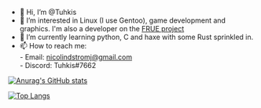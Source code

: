 - 👋 Hi, I’m @Tuhkis
- 👀 I’m interested in Linux (I use Gentoo), game development and graphics. I'm also a developer on the [FRUE project](https://github.com/FRUE-Project)
- 🌱 I’m currently learning python, C and haxe with some Rust sprinkled in.
- 📫 How to reach me: <br>
        - Email: nicolindstromj@gmail.com <br>
        - Discord: Tuhkis#7662 <br>

[![Anurag's GitHub stats](https://github-readme-stats.vercel.app/api?username=Tuhkis&show_icons=true&theme=transparent)](https://github.com/anuraghazra/github-readme-stats)

[![Top Langs](https://github-readme-stats.vercel.app/api/top-langs/?username=Tuhkis&show_icons=true&theme=transparent)](https://github.com/anuraghazra/github-readme-stats)

<!---
Tuhkis/Tuhkis is a ✨ special ✨ repository because its `README.md` (this file) appears on your GitHub profile.
You can click the Preview link to take a look at your changes.
--->

